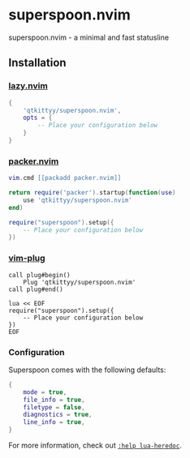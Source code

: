 # superspoon.nvim
superspoon.nvim - a minimal and fast statusline

## Installation
### [lazy.nvim](https://github.com/folke/lazy.nvim)
```lua
{
    'qtkittyy/superspoon.nvim',
    opts = {
        -- Place your configuration below
    }
}
```
### [packer.nvim](https://github.com/wbthomason/packer.nvim)
```lua
vim.cmd [[packadd packer.nvim]]

return require('packer').startup(function(use)
    use 'qtkittyy/superspoon.nvim'
end)

require("superspoon").setup({
    -- Place your configuration below
})
```
### [vim-plug](https://github.com/junegunn/vim-plug)
```vim
call plug#begin()
    Plug 'qtkittyy/superspoon.nvim'
call plug#end()

lua << EOF
require("superspoon").setup({
    -- Place your configuration below
})
EOF
```

### Configuration
Superspoon comes with the following defaults:
```lua
{
    mode = true,
    file_info = true,
    filetype = false,
    diagnostics = true,
    line_info = true,
}
```

For more information, check out [`:help lua-heredoc`](https://neovim.io/doc/user/lua.html#%3Alua-heredoc).
